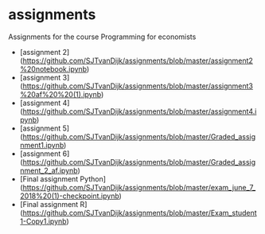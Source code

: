 
# assignments
Assignments for the course Programming for economists
* [assignment 2] (https://github.com/SJTvanDijk/assignments/blob/master/assignment2%20notebook.ipynb)
* [assignment 3] (https://github.com/SJTvanDijk/assignments/blob/master/assignment3%20af%20%20(1).ipynb)
* [assignment 4] (https://github.com/SJTvanDijk/assignments/blob/master/assignment4.ipynb)
* [assignment 5] (https://github.com/SJTvanDijk/assignments/blob/master/Graded_assignment1.ipynb)
* [assignment 6] (https://github.com/SJTvanDijk/assignments/blob/master/Graded_assignment_2_af.ipynb)
* [Final assignment Python] (https://github.com/SJTvanDijk/assignments/blob/master/exam_june_7_2018%20(1)-checkpoint.ipynb)
* [Final assignment R] (https://github.com/SJTvanDijk/assignments/blob/master/Exam_student1-Copy1.ipynb)

